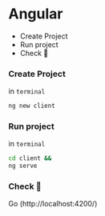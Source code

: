 # Angular
* Create Project
* Run project
* Check 🚀

### Create Project
in `terminal`
```sh
ng new client
```
### Run project
in `terminal`
```sh
cd client &&
ng serve
```
### Check 🚀
Go (http://localhost:4200/)
